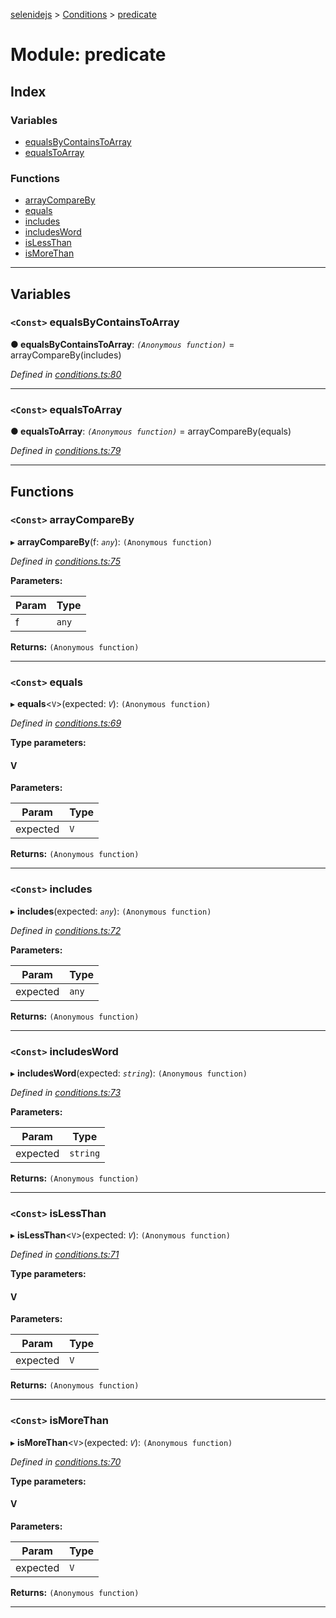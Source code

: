 [selenidejs](../README.md) > [Conditions](../modules/conditions.md) > [predicate](../modules/conditions.predicate.md)

# Module: predicate

## Index

### Variables

* [equalsByContainsToArray](conditions.predicate.md#equalsbycontainstoarray)
* [equalsToArray](conditions.predicate.md#equalstoarray)

### Functions

* [arrayCompareBy](conditions.predicate.md#arraycompareby)
* [equals](conditions.predicate.md#equals)
* [includes](conditions.predicate.md#includes)
* [includesWord](conditions.predicate.md#includesword)
* [isLessThan](conditions.predicate.md#islessthan)
* [isMoreThan](conditions.predicate.md#ismorethan)

---

## Variables

<a id="equalsbycontainstoarray"></a>

### `<Const>` equalsByContainsToArray

**● equalsByContainsToArray**: *`(Anonymous function)`* =  arrayCompareBy(includes)

*Defined in [conditions.ts:80](https://github.com/KnowledgeExpert/selenidejs/blob/master/lib/conditions.ts#L80)*

___
<a id="equalstoarray"></a>

### `<Const>` equalsToArray

**● equalsToArray**: *`(Anonymous function)`* =  arrayCompareBy(equals)

*Defined in [conditions.ts:79](https://github.com/KnowledgeExpert/selenidejs/blob/master/lib/conditions.ts#L79)*

___

## Functions

<a id="arraycompareby"></a>

### `<Const>` arrayCompareBy

▸ **arrayCompareBy**(f: *`any`*): `(Anonymous function)`

*Defined in [conditions.ts:75](https://github.com/KnowledgeExpert/selenidejs/blob/master/lib/conditions.ts#L75)*

**Parameters:**

| Param | Type |
| ------ | ------ |
| f | `any` |

**Returns:** `(Anonymous function)`

___
<a id="equals"></a>

### `<Const>` equals

▸ **equals**<`V`>(expected: *`V`*): `(Anonymous function)`

*Defined in [conditions.ts:69](https://github.com/KnowledgeExpert/selenidejs/blob/master/lib/conditions.ts#L69)*

**Type parameters:**

#### V 
**Parameters:**

| Param | Type |
| ------ | ------ |
| expected | `V` |

**Returns:** `(Anonymous function)`

___
<a id="includes"></a>

### `<Const>` includes

▸ **includes**(expected: *`any`*): `(Anonymous function)`

*Defined in [conditions.ts:72](https://github.com/KnowledgeExpert/selenidejs/blob/master/lib/conditions.ts#L72)*

**Parameters:**

| Param | Type |
| ------ | ------ |
| expected | `any` |

**Returns:** `(Anonymous function)`

___
<a id="includesword"></a>

### `<Const>` includesWord

▸ **includesWord**(expected: *`string`*): `(Anonymous function)`

*Defined in [conditions.ts:73](https://github.com/KnowledgeExpert/selenidejs/blob/master/lib/conditions.ts#L73)*

**Parameters:**

| Param | Type |
| ------ | ------ |
| expected | `string` |

**Returns:** `(Anonymous function)`

___
<a id="islessthan"></a>

### `<Const>` isLessThan

▸ **isLessThan**<`V`>(expected: *`V`*): `(Anonymous function)`

*Defined in [conditions.ts:71](https://github.com/KnowledgeExpert/selenidejs/blob/master/lib/conditions.ts#L71)*

**Type parameters:**

#### V 
**Parameters:**

| Param | Type |
| ------ | ------ |
| expected | `V` |

**Returns:** `(Anonymous function)`

___
<a id="ismorethan"></a>

### `<Const>` isMoreThan

▸ **isMoreThan**<`V`>(expected: *`V`*): `(Anonymous function)`

*Defined in [conditions.ts:70](https://github.com/KnowledgeExpert/selenidejs/blob/master/lib/conditions.ts#L70)*

**Type parameters:**

#### V 
**Parameters:**

| Param | Type |
| ------ | ------ |
| expected | `V` |

**Returns:** `(Anonymous function)`

___


